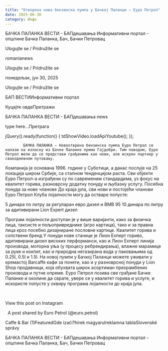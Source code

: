 ```yaml
---
title: "Отворена нова бензинска пумпа у Бачкој Паланци – Еуро Петрол"
date: 2025-06-30
category: Инфо
---
```


БАЧКА ПАЛАНКА ВЕСТИ - БАПдешавања Информативни портал - општине Бачка Паланка, Бач, Бачки Петровац

Ulogujte se / Pridružite se

romanianews

Ulogujte se / Pridružite se

понедељак, јун 30, 2025

Ulogujte se / Pridružite se

БАП ВЕСТИИнформативни портал

Куцајте овдеПретражи

БАЧКА ПАЛАНКА ВЕСТИ - БАПдешавања news

type here...Претрага

jQuery().ready(function() {
                            tdShowVideo.loadApiYoutube(); 
                        });
                        
                    
            БАЧКА ПАЛАНКА – Новоотврена бензинска пумпа Еуро Петрол се налази на изласку из Бачке Паланке према Гајдобри. Тим поводом, Еуро Петрол жели да се представи грађанима као нови, али искрен партнер у свакодневном путовању.

Компанија је основана 1996. године у Суботици, а данас послује на 25 локација широм Србије, са сталном тенденцијом раста. Сви објекти Еуро Петрол-а изграђени су по савременим стандардима, уз фокус на квалитет горива, разноврсну додатну понуду и љубазну услугу.
Посебна понуда за нове чланове
До краја јула, сви нови и постојећи чланови Еуро Петрол Клуба лојалности могу да остваре попусте:

5 динара по литру за регуларан евро дизел и BMB 95
10 динара по литру за адитивирани Lion Expert дизел

Програм лојалности доступан је у више варијанти, како за физичка лица, таксисте и пољопривреднике (агро картица), тако и за правна лица кроз посебно дизајниране пословне картице.
Квалитет горива и сопствени бренд
У понуди нове станице је Лион Еxперт гориво, адитивирани дизел високих перформанси, као и Лион Еxперт линија производа, моторна уља (у процесу ребрендирања), влажне марамице за руке и кокпит, као и природна негазирана вода у паковањима од 0.25l, 0.5l и 1.5l.
На новој пумпи у Бачкој Паланци можете уживати у кремастој Barcaffe кафи за понети, као и у разноврсној понуди у Lion Shop продавници, која обухвата широк асортиман прехрамбених производа и путне опреме.
Еуро Петрол позива све грађане Бачке Паланке и околине да сврате, увере се у квалитет горива и услуге, и искористе попусте у оквиру програма лојалности до краја јула.


 










View this post on Instagram






















 
A post shared by Euro Petrol (@euro.petrol)

Caffe & Bar (1)FeaturedGde izaći?hírek magyarulreklamna tablaSlovenské správy

БАЧКА ПАЛАНКА ВЕСТИ - БАПдешавања Информативни портал - општине Бачка Паланка, Бач, Бачки Петровац
